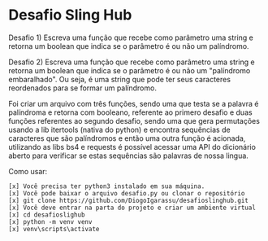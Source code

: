 # Desafio Sling Hub

Desafio 1)
Escreva uma função que recebe como parâmetro uma string e retorna um boolean que indica se o parâmetro é ou não um palíndromo.

Desafio 2)
Escreva uma função que recebe como parâmetro uma string e retorna um boolean que indica se o parâmetro é ou não um "palíndromo embaralhado". Ou seja, é uma string que pode ter seus caracteres reordenados para se formar um palíndromo.

Foi criar um arquivo com três funções, sendo uma que testa se a palavra é palíndroma e retorna com booleano, referente ao primero desafio e duas funções referentes ao segundo desafio, sendo uma que gera permutações usando a lib itertools (nativa do python) e encontra sequências de caracteres que são palíndromos e então uma outra função é acionada, utilizando as libs bs4 e requests é possível acessar uma API do dicionário aberto para verificar se estas sequências são palavras de nossa lingua.

Como usar:
```
[x] Você precisa ter python3 instalado em sua máquina.
[x] Você pode baixar o arquivo desafio.py ou clonar o repositório
[x] git clone https://github.com/DiogoIgarassu/desafioslinghub.git
[x] Você deve entrar na parta do projeto e criar um ambiente virtual
[x] cd desafioslighub
[x] python -m venv venv
[x] venv\scripts\activate
```
